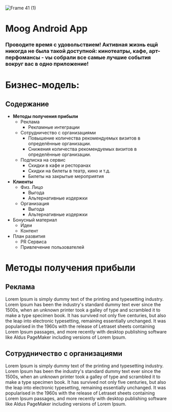 ![Frame 41 (1)](https://user-images.githubusercontent.com/57683566/120104570-b94eca80-c15d-11eb-961d-97b024f8a44c.jpg)
# Moog Android App
### Проводите время с удовольствием! Активная жизнь ещй никогда не была такой доступной: кинотеатры, кафе, арт-перфомансы - vы собрали все самые лучшие события вокруг вас в одно приложение!
# Бизнес-модель:
## Содержание
-	__Методы получения прибыли__
    - Реклама 
        -	Рекламные интеграции 
    - Сотрудничество с организациями
        - Повышение количества рекомендуемых визитов в определённые организации.
        - Снижения количества рекомендуемых визитов в определённые организации.
    - Подписка на сервис
        - Скидки в кафе и ресторанах
        - Скидки на билеты в театр, кино и т.д.
        - Билеты на закрытые мероприятия
- __Клиенты__
    - Физ. Лицо
        - Выгода
        - Альтернативные издержки
    - Организация
        - Выгода
        - Альтернативные издержки
- Бонусный материал
    - Идеи
    - Контент
- План развития
    - PR Сервиса
    - Привлечение пользователей

# Методы получения прибыли
## Реклама
Lorem Ipsum is simply dummy text of the printing and typesetting industry. Lorem Ipsum has been the industry's standard dummy text ever since the 1500s, when an unknown printer took a galley of type and scrambled it to make a type specimen book. It has survived not only five centuries, but also the leap into electronic typesetting, remaining essentially unchanged. It was popularised in the 1960s with the release of Letraset sheets containing Lorem Ipsum passages, and more recently with desktop publishing software like Aldus PageMaker including versions of Lorem Ipsum.

## Сотрудничество с организациями
Lorem Ipsum is simply dummy text of the printing and typesetting industry. Lorem Ipsum has been the industry's standard dummy text ever since the 1500s, when an unknown printer took a galley of type and scrambled it to make a type specimen book. It has survived not only five centuries, but also the leap into electronic typesetting, remaining essentially unchanged. It was popularised in the 1960s with the release of Letraset sheets containing Lorem Ipsum passages, and more recently with desktop publishing software like Aldus PageMaker including versions of Lorem Ipsum.

